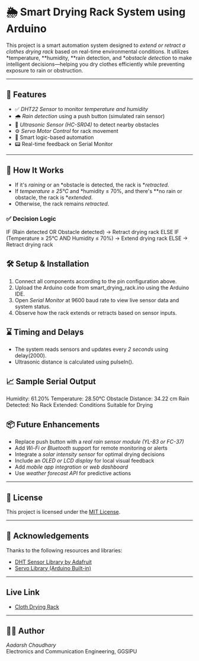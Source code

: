 # 🌦 Smart Drying Rack System using Arduino

This project is a smart automation system designed to *extend or retract a clothes drying rack* based on real-time environmental conditions. It utilizes *temperature, **humidity, **rain detection, and **obstacle detection* to make intelligent decisions—helping you dry clothes efficiently while preventing exposure to rain or obstruction.

---

## 🚀 Features

- ✅ *DHT22 Sensor* to monitor *temperature and humidity*
- 🌧 *Rain detection* using a push button (simulated rain sensor)
- 🧱 *Ultrasonic Sensor (HC-SR04)* to detect nearby obstacles
- ⚙ *Servo Motor Control* for rack movement
- 🧠 Smart logic-based automation
- 📟 Real-time feedback on Serial Monitor

---

## 🧠 How It Works

- If it's *raining* or an *obstacle is detected, the rack is **retracted*.
- If *temperature ≥ 25°C* and *humidity ≤ 70%, and there's **no rain or obstacle, the rack is **extended*.
- Otherwise, the rack remains *retracted*.

### ✅ Decision Logic

IF (Rain detected OR Obstacle detected)
-> Retract drying rack
ELSE IF (Temperature ≥ 25°C AND Humidity ≤ 70%)
-> Extend drying rack
ELSE
-> Retract drying rack

## 🛠 Setup & Installation

1. Connect all components according to the pin configuration above.
2. Upload the Arduino code from smart_drying_rack.ino using the Arduino IDE.
3. Open *Serial Monitor* at 9600 baud rate to view live sensor data and system status.
4. Observe how the rack extends or retracts based on sensor inputs.

## ⌛ Timing and Delays

- The system reads sensors and updates every *2 seconds* using delay(2000).
- Ultrasonic distance is calculated using pulseIn().

## 📈 Sample Serial Output

Humidity: 61.20% Temperature: 28.50°C
Obstacle Distance: 34.22 cm
Rain Detected: No
Rack Extended: Conditions Suitable for Drying


## 📦 Future Enhancements

- Replace push button with a *real rain sensor module (YL-83 or FC-37)*
- Add *Wi-Fi or Bluetooth* support for remote monitoring or alerts
- Integrate a *solar intensity sensor* for optimal drying decisions
- Include an *OLED or LCD display* for local visual feedback
- Add *mobile app integration* or *web dashboard*
- Use *weather forecast API* for predictive actions

---

## 📄 License

This project is licensed under the [MIT License](LICENSE).

---

## 🙌 Acknowledgements

Thanks to the following resources and libraries:
- [DHT Sensor Library by Adafruit](https://github.com/adafruit/DHT-sensor-library)
- [Servo Library (Arduino Built-in)](https://www.arduino.cc/en/Reference/Servo)

---
## Live Link
- [Cloth Drying Rack](https://wokwi.com/projects/418179778505513985)

---
## 👨‍💻 Author

*Aadarsh Chaudhary*  
Electronics and Communication Engineering, GGSIPU
